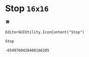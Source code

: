 # Stop `16x16`
<img src="/img/Stop.png" width=16 height=16>

``` CSharp
EditorGUIUtility.IconContent("Stop")
```
```
Stop
```
```
-6549760428460166285
```
